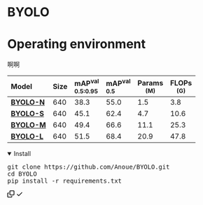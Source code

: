 # BYOLO
# Operating environment
啊啊
<table>
<thead>
<tr>
<th align="left">Model</th>
<th>Size</th>
<th align="left">mAP<sup>val<br>0.5:0.95</sup></th>
<th align="left">mAP<sup>val<br>0.5</sup></th>
<th>Params<br><sup> (M)</sup></th>
<th>FLOPs<br><sup> (G)</sup></th>
</tr>
</thead>
<tbody>
<tr>
<td align="left"><a href="https://github.com/Anoue/BYOLO/releases/download/v1.0/byolon.pt"><strong>BYOLO-N</strong></a></td>
<td>640</td>
<td align="left">38.3</td>
<td align="left">55.0</td>
<td>1.5</td>
<td>3.8</td>
</tr>
<tr>
<td align="left"><a href="https://github.com/Anoue/BYOLO/releases/download/v1.0/byolos.pt"><strong>BYOLO-S</strong></a></td>
<td>640</td>
<td align="left">45.1</td>
<td align="left">62.4</td>
<td>4.7</td>
<td>10.6</td>
</tr>
<tr>
<td align="left"><a href=""><strong>BYOLO-M</strong></a></td>
<td>640</td>
<td align="left">49.4</td>
<td align="left">66.6</td>
<td>11.1</td>
<td>25.3</td>
</tr>
<tr>
<td align="left"><a href=""><strong>BYOLO-L</strong></a></td>
<td>640</td>
<td align="left">51.5</td>
<td align="left">68.4</td>
<td>20.9</td>
<td>47.8</td>
</tr>
</tbody>
</table>
<details open="">
<summary> Install</summary>
<div class="highlight highlight-source-shell notranslate position-relative overflow-auto" dir="auto"><pre>git clone https://github.com/Anoue/BYOLO.git
<span class="pl-c1">cd</span> BYOLO
pip install -r requirements.txt</pre><div class="zeroclipboard-container">
    <clipboard-copy aria-label="Copy" class="ClipboardButton btn btn-invisible js-clipboard-copy m-2 p-0 tooltipped-no-delay d-flex flex-justify-center flex-items-center" data-copy-feedback="Copied!" data-tooltip-direction="w" value="git clone https://github.com/Anoue/BYOLO.git
cd BYOLO
pip install -r requirements.txt" tabindex="0" role="button">
      <svg aria-hidden="true" height="16" viewBox="0 0 16 16" version="1.1" width="16" data-view-component="true" class="octicon octicon-copy js-clipboard-copy-icon">
    <path d="M0 6.75C0 5.784.784 5 1.75 5h1.5a.75.75 0 0 1 0 1.5h-1.5a.25.25 0 0 0-.25.25v7.5c0 .138.112.25.25.25h7.5a.25.25 0 0 0 .25-.25v-1.5a.75.75 0 0 1 1.5 0v1.5A1.75 1.75 0 0 1 9.25 16h-7.5A1.75 1.75 0 0 1 0 14.25Z"></path><path d="M5 1.75C5 .784 5.784 0 6.75 0h7.5C15.216 0 16 .784 16 1.75v7.5A1.75 1.75 0 0 1 14.25 11h-7.5A1.75 1.75 0 0 1 5 9.25Zm1.75-.25a.25.25 0 0 0-.25.25v7.5c0 .138.112.25.25.25h7.5a.25.25 0 0 0 .25-.25v-7.5a.25.25 0 0 0-.25-.25Z"></path>
</svg>
      <svg aria-hidden="true" height="16" viewBox="0 0 16 16" version="1.1" width="16" data-view-component="true" class="octicon octicon-check js-clipboard-check-icon color-fg-success d-none">
    <path d="M13.78 4.22a.75.75 0 0 1 0 1.06l-7.25 7.25a.75.75 0 0 1-1.06 0L2.22 9.28a.751.751 0 0 1 .018-1.042.751.751 0 0 1 1.042-.018L6 10.94l6.72-6.72a.75.75 0 0 1 1.06 0Z"></path>
</svg>
    </clipboard-copy>
  </div></div>
</details>
